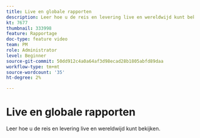 ```yaml
---
title: Live en globale rapporten
description: Leer hoe u de reis en levering live en wereldwijd kunt bekijken.
kt: 7677
thumbnail: 333998
feature: Rapportage
doc-type: feature video
team: PM
role: Administrator
level: Beginner
source-git-commit: 50dd912c4a0a64af3d98ecad28b1805abfd89daa
workflow-type: tm+mt
source-wordcount: '35'
ht-degree: 2%

---
```



# Live en globale rapporten

Leer hoe u de reis en levering live en wereldwijd kunt bekijken.
